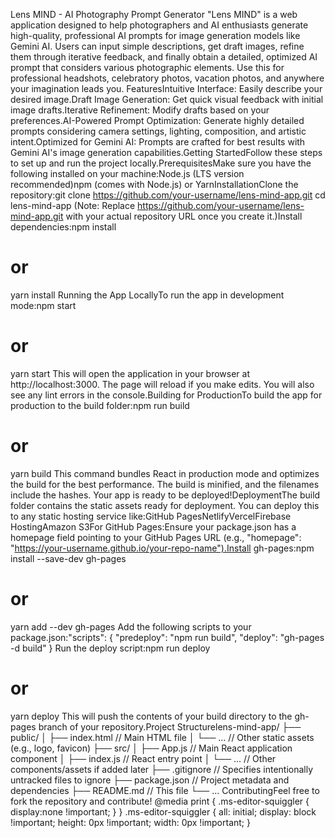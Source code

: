 Lens MIND - AI Photography Prompt Generator
"Lens MIND" is a web application designed to help photographers and AI enthusiasts generate high-quality, professional AI prompts for image generation models like Gemini AI. Users can input simple descriptions, get draft images, refine them through iterative feedback, and finally obtain a detailed, optimized AI prompt that considers various photographic elements.
Use this for professional headshots, celebratory photos, vacation photos, and anywhere your imagination leads you.
FeaturesIntuitive Interface: Easily describe your desired image.Draft Image Generation: Get quick visual feedback with initial image drafts.Iterative Refinement: Modify drafts based on your preferences.AI-Powered Prompt Optimization: Generate highly detailed prompts considering camera settings, lighting, composition, and artistic intent.Optimized for Gemini AI: Prompts are crafted for best results with Gemini AI's image generation capabilities.Getting StartedFollow these steps to set up and run the project locally.PrerequisitesMake sure you have the following installed on your machine:Node.js (LTS version recommended)npm (comes with Node.js) or YarnInstallationClone the repository:git clone https://github.com/your-username/lens-mind-app.git
cd lens-mind-app
(Note: Replace https://github.com/your-username/lens-mind-app.git with your actual repository URL once you create it.)Install dependencies:npm install
# or
yarn install
Running the App LocallyTo run the app in development mode:npm start
# or
yarn start
This will open the application in your browser at http://localhost:3000. The page will reload if you make edits. You will also see any lint errors in the console.Building for ProductionTo build the app for production to the build folder:npm run build
# or
yarn build
This command bundles React in production mode and optimizes the build for the best performance. The build is minified, and the filenames include the hashes. Your app is ready to be deployed!DeploymentThe build folder contains the static assets ready for deployment. You can deploy this to any static hosting service like:GitHub PagesNetlifyVercelFirebase HostingAmazon S3For GitHub Pages:Ensure your package.json has a homepage field pointing to your GitHub Pages URL (e.g., "homepage": "https://your-username.github.io/your-repo-name").Install gh-pages:npm install --save-dev gh-pages
# or
yarn add --dev gh-pages
Add the following scripts to your package.json:"scripts": {
  "predeploy": "npm run build",
  "deploy": "gh-pages -d build"
}
Run the deploy script:npm run deploy
# or
yarn deploy
This will push the contents of your build directory to the gh-pages branch of your repository.Project Structurelens-mind-app/
├── public/
│   ├── index.html         // Main HTML file
│   └── ...                // Other static assets (e.g., logo, favicon)
├── src/
│   ├── App.js             // Main React application component
│   ├── index.js           // React entry point
│   └── ...                // Other components/assets if added later
├── .gitignore             // Specifies intentionally untracked files to ignore
├── package.json           // Project metadata and dependencies
├── README.md              // This file
└── ...
ContributingFeel free to fork the repository and contribute!
  @media print {
    .ms-editor-squiggler {
        display:none !important;
    }
  }
  .ms-editor-squiggler {
    all: initial;
    display: block !important;
    height: 0px !important;
    width: 0px !important;
  }

